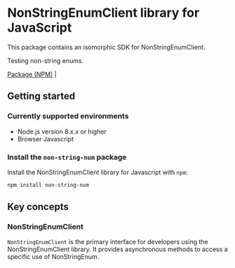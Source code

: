 # NonStringEnumClient library for JavaScript

This package contains an isomorphic SDK for NonStringEnumClient.

Testing non-string enums.

[Package (NPM)](https://www.npmjs.com/package/non-string-num) |

## Getting started

### Currently supported environments

- Node.js version 8.x.x or higher
- Browser Javascript


### Install the `non-string-num` package

Install the NonStringEnumClient library for Javascript with `npm`:

```bash
npm install non-string-num
```


## Key concepts

### NonStringEnumClient

`NonStringEnumClient` is the primary interface for developers using the NonStringEnumClient library. It provides asynchronous methods to access a specific use of NonStringEnum.